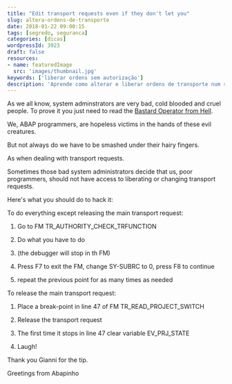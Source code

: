 ```yaml
---
title: "Edit transport requests even if they don't let you"
slug: altera-ordens-de-transporte
date: 2018-01-22 09:00:15
tags: [segredo, seguranca]
categories: [dicas]
wordpressId: 3923
draft: false
resources:
- name: featuredImage
  src: 'images/thumbnail.jpg'
keywords: ['liberar ordens sem autorização']
description: 'Aprende como alterar e liberar ordens de transporte num sistema de desenvolvimento mesmo que não tenhas permissõse para o fazer.'
---
```

As we all know, system adminstrators are very bad, cold blooded and cruel people. To prove it you just need to read the [Bastard Operator from Hell][1].

We, ABAP programmers, are hopeless victims in the hands of these evil creatures.

But not always do we have to be smashed under their hairy fingers.

<!--more-->

As when dealing with transport requests.

Sometimes those bad system administrators decide that us, poor programmers, should not have access to liberating or changing transport requests.

Here's what you should do to hack it:

To do everything except releasing the main transport request:

  1. Go to FM TR_AUTHORITY_CHECK_TRFUNCTION

  2. Do what you have to do

  3. (the debugger will stop in th FM)

  4. Press F7 to exit the FM, change SY-SUBRC to 0, press F8 to continue

  5. repeat the previous point for as many times as needed

To release the main transport request:

  1. Place a break-point in line 47 of FM TR_READ_PROJECT_SWITCH

  2. Release the transport request

  3. The first time it stops in line 47 clear variable EV_PRJ_STATE

  4. Laugh!

Thank you Gianni for the tip.

Greetings from Abapinho

   [1]: https://users.bestweb.net/~bofh/
